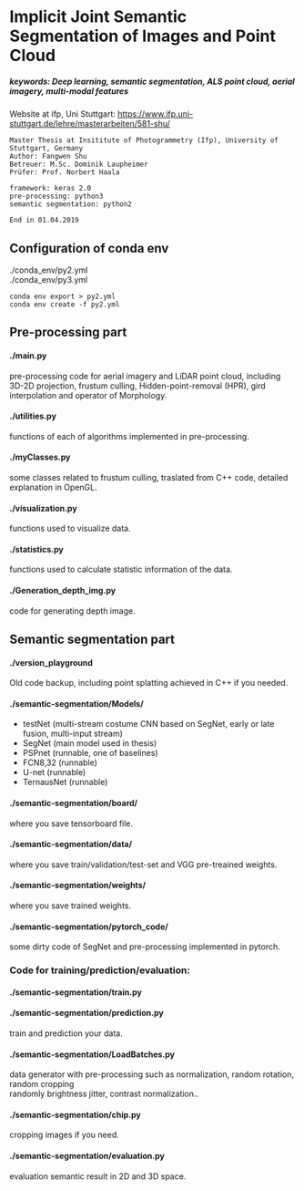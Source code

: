 # Implicit Joint Semantic Segmentation of Images and Point Cloud
##### keywords: Deep learning, semantic segmentation, ALS point cloud, aerial imagery, multi-modal features

Website at ifp, Uni Stuttgart: https://www.ifp.uni-stuttgart.de/lehre/masterarbeiten/581-shu/

```
Master Thesis at Insititute of Photogrammetry (Ifp), University of Stuttgart, Germany
Author: Fangwen Shu
Betreuer: M.Sc. Dominik Laupheimer
Prüfer: Prof. Norbert Haala

framework: keras 2.0
pre-processing: python3
semantic segmentation: python2

End in 01.04.2019
```

## Configuration of conda env

./conda_env/py2.yml <br>
./conda_env/py3.yml <br>

```
conda env export > py2.yml
conda env create -f py2.yml
```


## Pre-processing part

#### ./main.py

pre-processing code for aerial imagery and LiDAR point cloud, including 3D-2D projection, frustum culling, 
Hidden-point-removal (HPR), gird interpolation and operator of Morphology.


#### ./utilities.py

functions of each of algorithms implemented in pre-processing.


#### ./myClasses.py

some classes related to frustum culling, traslated from C++ code, detailed explanation in OpenGL.


#### ./visualization.py

functions used to visualize data. 


#### ./statistics.py

functions used to calculate statistic information of the data.


#### ./Generation_depth_img.py

code for generating depth image.

## Semantic segmentation part

#### ./version_playground

Old code backup, including point splatting achieved in C++ if you needed.<br>


#### ./semantic-segmentation/Models/

* testNet (multi-stream costume CNN based on SegNet, early or late fusion, multi-input stream)
* SegNet (main model used in thesis)
* PSPnet (runnable, one of baselines)
* FCN8,32 (runnable)
* U-net (runnable)
* TernausNet (runnable)


#### ./semantic-segmentation/board/

where you save tensorboard file.


#### ./semantic-segmentation/data/

where you save train/validation/test-set and VGG pre-treained weights.


#### ./semantic-segmentation/weights/

where you save trained weights.


#### ./semantic-segmentation/pytorch_code/

some dirty code of SegNet and pre-processing implemented in pytorch. 

### Code for training/prediction/evaluation:

#### ./semantic-segmentation/train.py
#### ./semantic-segmentation/prediction.py

train and prediction your data.


#### ./semantic-segmentation/LoadBatches.py

data generator with pre-processing such as normalization, random rotation, random cropping <br>
randomly brightness jitter, contrast normalization..


#### ./semantic-segmentation/chip.py

cropping images if you need.


#### ./semantic-segmentation/evaluation.py

evaluation semantic result in 2D and 3D space.

